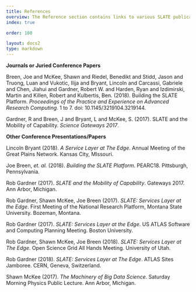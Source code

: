 ```yaml
---
title: References
overview: The Reference section contains links to various SLATE publications and presentations, as well as descriptions to how SLATE fits within the contexts of other major initiatives and design patterns.
index: true

order: 100

layout: docs2
type: markdown
---
```


<strong>Journals or Juried Conference Papers</strong>

<p>Breen, Joe and McKee, Shawn and Riedel, Benedikt and Stidd, Jason and Truong, Luan and Vukotic, Ilija and Bryant, Lincoln and Carcassi, Gabriele and Chen, Jiahui and Gardner, Robert W. and Harden, Ryan and Izdimirski, Martin and Killen, Robert and Kulbertis, Ben. (2018). Building the SLATE Platform. <i>Proceedings of the Practice and Experience on Advanced Research Computing</i>. 1 to 7. doi: 10.1145/3219104.3219144.</p>

<p>Gardner, R and Breen, J and Bryant, L and McKee, S. (2017). SLATE and the Mobility of Capability. <i>Science Gateways 2017</i>.</p>

<strong>Other Conference Presentations/Papers</strong>    
  
<p>Lincoln Bryant (2018). <i>A Service Layer at The Edge</i>. Annual Meeting of the Great Plains Network. Kansas City, MIssouri.</p>

<p>Joe Breen, <i>et. al.</i> (2018). <i>Building the SLATE Platform</i>. PEARC18. Pittsburgh, Pennsylvania.</p>

<p>Rob Gardner (2017). <i>SLATE and the Mobility of Capability</i>. Gateways 2017. Ann Arbor, Michigan.</p>

<p>Rob Gardner, Shawn McKee, Joe Breen (2017). <i>SLATE: Services Layer at the Edge</i>. First Meeting of the National Research Platform, Montana State University. Bozeman, Montana.</p>

<p>Rob Gardner (2017). <i>SLATE: Services Layer at the Edge</i>. US ATLAS Software and Computing Planning Meeting. Boston University.</p>

<p>Rob Gardner, Shawn McKee, Joe Breen (2018). <i>SLATE: Services Layer at The Edge</i>. Open Science Grid All Hands Meeting. University of Utah.</p>

<p>Rob Gardner (2018). <i>SLATE: Services Layer at The Edge</i>. ATLAS Sites Jamboree. CERN, Geneva, Switzerland.</p>

<p>Shawn McKee (2017). <i>The Machinery of Big Data Science</i>. Saturday Morning Physics Public Lecture. Ann Arbor, Michigan.</p>
